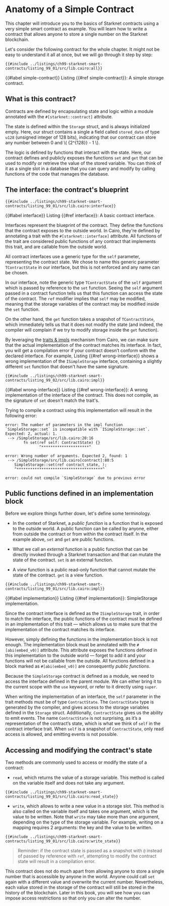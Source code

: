 # Anatomy of a Simple Contract

This chapter will introduce you to the basics of Starknet contracts using a very simple smart contract as example. You will learn how to write a contract that allows anyone to store a single number on the Starknet blockchain.

Let's consider the following contract for the whole chapter. It might not be easy to understand it all at once, but we will go through it step by step:

```rust,noplayground
{{#include ../listings/ch99-starknet-smart-contracts/listing_99_01/src/lib.cairo:all}}
```

{{#label simple-contract}}
<span class="caption">Listing {{#ref simple-contract}}: A simple storage contract.</span>

## What is this contract?

Contracts are defined by encapsulating state and logic within a module annotated with the `#[starknet::contract]` attribute.

The state is defined within the `Storage` struct, and is always initialized empty. Here, our struct contains a single a field called `stored_data` of type `u128` (unsigned integer of 128 bits), indicating that our contract can store any number between 0 and \\( {2^{128}} - 1 \\).

The logic is defined by functions that interact with the state. Here, our contract defines and publicly exposes the functions `set` and `get` that can be used to modify or retrieve the value of the stored variable.
You can think of it as a single slot in a database that you can query and modify by calling functions of the code that manages the database.

## The interface: the contract's blueprint

```rust,noplayground
{{#include ../listings/ch99-starknet-smart-contracts/listing_99_01/src/lib.cairo:interface}}
```

{{#label interface}}
<span class="caption">Listing {{#ref interface}}: A basic contract interface.</span>


Interfaces represent the blueprint of the contract. They define the functions that the contract exposes to the outside world. In Cairo, they're defined by annotating a trait with the `#[starknet::interface]` attribute. All functions of the trait are considered public functions of any contract that implements this trait, and are callable from the outside world.

All contract interfaces use a generic type for the `self` parameter, representing the contract state. We chose to name this generic parameter `TContractState` in our interface, but this is not enforced and any name can be chosen.

In our interface, note the generic type `TContractState` of the `self` argument which is passed by reference to the `set` function. Seeing the `self` argument passed in a contract function tells us that this function can access the state of the contract. The `ref` modifier implies that `self` may be modified, meaning that the storage variables of the contract may be modified inside the `set` function.

On the other hand, the `get` function takes a snapshot of `TContractState`, which immediately tells us that it does not modify the state (and indeed, the compiler will complain if we try to modify storage inside the `get` function).

By leveraging the [traits & impls](./ch08-02-traits-in-cairo.md) mechanism from Cairo, we can make sure that the actual implementation of the contract matches its interface. In fact, you will get a compilation error if your contract doesn’t conform with the declared interface. For example, Listing {{#ref wrong-interface}} shows a wrong implementation of the `ISimpleStorage` interface, containing a slightly different `set` function that doesn't have the same signature.

```rust,noplayground
{{#include ../listings/ch99-starknet-smart-contracts/listing_99_02/src/lib.cairo:impl}}
```

{{#label wrong-interface}}
<span class="caption">Listing {{#ref wrong-interface}}: A wrong implementation of the interface of the contract. This does not compile, as the signature of `set` doesn't match the trait's.

Trying to compile a contract using this implementation will result in the following error:

```shell
error: The number of parameters in the impl function `SimpleStorage::set` is incompatible with `ISimpleStorage::set`. Expected: 2, actual: 1.
 --> /SimpleStorage/src/lib.cairo:20:16
        fn set(ref self: ContractState) {}
               ^*********************^

error: Wrong number of arguments. Expected 2, found: 1
 --> /SimpleStorage/src/lib.cairo[contract]:80:5
    SimpleStorage::set(ref contract_state, );
    ^**************************************^

error: could not compile `SimpleStorage` due to previous error
```

## Public functions defined in an implementation block

Before we explore things further down, let's define some terminology.

- In the context of Starknet, a _public function_ is a function that is exposed to the outside world. A public function can be called by anyone, either from outside the contract or from within the contract itself. In the example above, `set` and `get` are public functions.

- What we call an _external_ function is a public function that can be directly invoked through a Starknet transaction and that can mutate the state of the contract. `set` is an external function.

- A _view_ function is a public read-only function that cannot mutate the state of the contract. `get` is a view function.

```rust,noplayground
{{#include ../listings/ch99-starknet-smart-contracts/listing_99_01/src/lib.cairo:impl}}
```

{{#label implementation}}
<span class="caption">Listing {{#ref implementation}}: SimpleStorage implementation.</span>

Since the contract interface is defined as the `ISimpleStorage` trait, in order to match the interface, the public functions of the contract must be defined in an implementation of this trait — which allows us to make sure that the implementation of the contract matches its interface.

However, simply defining the functions in the implementation block is not enough. The implementation block must be annotated with the `#[abi(embed_v0)]` attribute. This attribute exposes the functions defined in this implementation to the outside world — forget to add it and your functions will not be callable from the outside. All functions defined in a block marked as `#[abi(embed_v0)]` are consequently _public functions_.

Because the `SimpleStorage` contract is defined as a module, we need to access the interface defined in the parent module. We can either bring it to the current scope with the `use` keyword, or refer to it directly using `super`.

When writing the implementation of an interface, the `self` parameter in the trait methods must be of type `ContractState`. The `ContractState` type is generated by the compiler, and gives access to the storage variables defined in the `Storage` struct.
Additionally, `ContractState` gives us the ability to emit events. The name `ContractState` is not surprising, as it’s a representation of the contract’s state, which is what we think of `self` in the contract interface trait.
When `self` is a snapshot of `ContractState`, only read access is allowed, and emitting events is not possible.

## Accessing and modifying the contract's state

Two methods are commonly used to access or modify the state of a contract:
- `read`, which returns the value of a storage variable. This method is called on the variable itself and does not take any argument.
  
```rust,noplayground
{{#include ../listings/ch99-starknet-smart-contracts/listing_99_01/src/lib.cairo:read_state}}
```

- `write`, which allows to write a new value in a storage slot. This method is also called on the variable itself and takes one argument, which is the value to be written. Note that `write` may take more than one argument, depending on the type of the storage variable. For example, writing on a mapping requires 2 arguments: the key and the value to be written.
  
```rust,noplayground
{{#include ../listings/ch99-starknet-smart-contracts/listing_99_01/src/lib.cairo:write_state}}
```

> Reminder: if the contract state is passed as a snapshot with `@` instead of passed by reference with `ref`, attempting to modify the contract state will result in a compilation error.

This contract does not do much apart from allowing anyone to store a single number that is accessible by anyone in the world. Anyone could call `set` again with a different value and overwrite the current number. Nevertheless, each value stored in the storage of the contract will still be stored in the history of the blockchain. Later in this book, you will see how you can impose access restrictions so that only you can alter the number.
